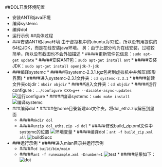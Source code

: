 ##DOL开发环境配置
  *  安装ANT和java环境
  *  编译systemc
  *  编译dol
  *  运行示例
##具体过程
  *  ###安装ANT和Java环境
  由于虚拟机中的ubuntu为32位，所以没有用提供的64位JDK，而是在线安装java环境。 另：由于此部分均为在线安装，过程较简单，所以没有截图也不会外加描述
    *  #####更新软件包信息：`sudo apt-get update`
    *  #####安装ANT包：`sudo apt-get install ant`
    *  #####安装JDK：`sudo apt-get install openjdk-7-jdk`
  *  ###编译systemc
   	*  #####将systemc-2.3.1.tgz包拷到虚拟机中并解压(图形界面)
   	*  #####进入systemc-2.3.1文件夹：`cd systemc-2.3.1`
   	*  #####新建文件夹objdir：`mkdir objdir`
   	*  #####进入文件夹：`cd objdir`
   	*  #####运行configure：`../configure CXX=g++ --disable-async-updates` ![运行configure](http://odu4grc0f.bkt.clouddn.com/configure.png)
   	*  #####编译systemc：`sudo make install` ![编译systemc](http://odu4grc0f.bkt.clouddn.com/make%20systemc.png)
  *  ###编译dol
    *  #####在home目录新建dol文件夹，将dol_ethz.zip解压到里面
        *  #####`mkdir dol`
        *  #####`unzip dol_ethz.zip -d dol`
    *  #####修改build_zip.xml文件中systemc的位置 ![环境变量](http://odu4grc0f.bkt.clouddn.com/build_zip.JPG)
    *  #####编译dol：`ant -f build_zip.xml all` ![buildSucc](http://odu4grc0f.bkt.clouddn.com/ant_f%20build_zip.png)
  *  ###运行示例
    *  #####进入mian目录并运行示例
        *  #####`cd build/bin/main`
        *  #####`ant -f runexample.xml -Dnumber=1` ![test](http://odu4grc0f.bkt.clouddn.com/%E7%BC%96%E8%AF%91dol.png)
    *  #####结果如下：
    ![dot](http://odu4grc0f.bkt.clouddn.com/%E6%8D%95%E8%8E%B7.JPG)
    